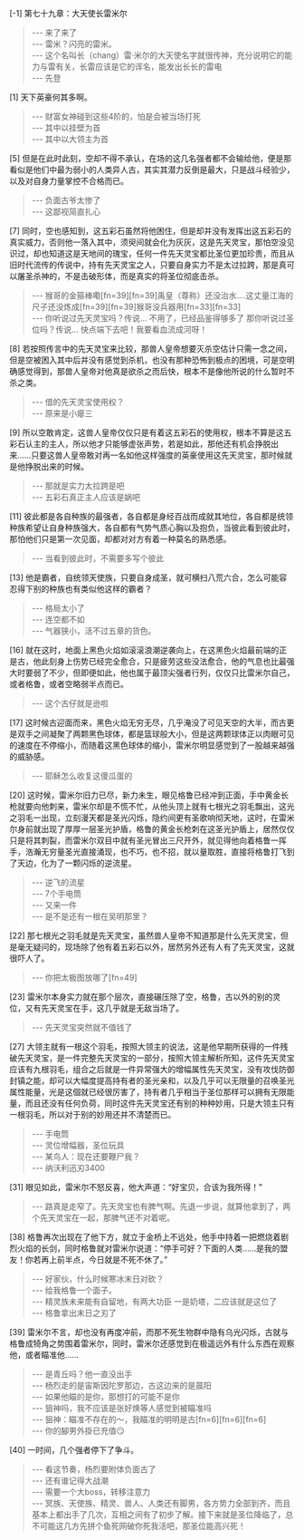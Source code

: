 
[-1] 第七十九章：大天使长雷米尔
>--- 来了来了<br>
>--- 雷米？闪亮的雷米。<br>
>--- 这个名叫长（chang）雷·米尔的大天使名字就很传神，充分说明它的能力与雷有关，长雷应该是它的诨名，能发出长长的雷电<br>
>--- 先登<br>

[1] 天下英豪何其多啊。
>--- 财富女神碰到这些4阶的，怕是会被当场打死<br>
>--- 其中以挂壁为首<br>
>--- 其中以大领主为首<br>

[5] 但是在此时此刻，空却不得不承认，在场的这几名强者都不会输给他，便是那看似是他们中最为弱小的人类异人古，其实其潜力反倒是最大，只是战斗经验少，以及对自身力量掌控不合格而已。
>--- 负面古爷太惨了<br>
>--- 这鄙视简直扎心<br>

[7] 同时，空也感知到，这五彩石虽然将他困住，但是却并没有发挥出这五彩石的真实威力，否则他一落入其中，须臾间就会化为灰灰，这是先天灵宝，那怕空没见识过，却也知道这是天地间的瑰宝，任何一件先天灵宝都比圣位更加珍贵，而且从旧时代流传的传说中，持有先天灵宝之人，只要自身实力不是太过拉跨，那是真可以屠圣杀神的，不是击破形体，而是真实的将圣位彻底击杀。
>--- 猴哥的金箍棒嘞[fn=39][fn=39]禹皇（尊称）还没治水....这丈量江海的尺子还没炼成[fn=39][fn=39]猴哥没兵器用[fn=33][fn=33]<br>
>--- 你听说过先天灵宝吗？传说...
不用了，已经品鉴得够多了
那你听说过圣位吗？传说...
快点端下去吧！我要看血流成河呀！<br>

[8] 若按照传言中的先天灵宝来比较，那兽人皇帝想要灭杀空估计只需一念之间，但是空被困入其中后并没有感觉到杀机，也没有那种恐怖到极点的困境，可是空明确感觉得到，那兽人皇帝对他真是欲杀之而后快，根本不是像他所说的什么暂时不杀之类。
>--- 借的先天灵宝使用权？<br>
>--- 原来是小瘪三<br>

[9] 所以空敢肯定，这兽人皇帝仅仅只是有着这五彩石的使用权，根本不算是这五彩石认主的主人，所以他才只能够虚张声势，若是如此，那他还有机会挣脱出来……只要这兽人皇帝敢对再一名如他这样强度的英豪使用这先天灵宝，那时候就是他挣脱出来的时候。
>--- 那就是实力太拉跨是吧<br>
>--- 五彩石真正主人应该是娲吧<br>

[11] 彼此都是各自种族的最强者，各自都是身经百战而成就其地位，各自都是统领种族希望让自身种族强大，各自都有气势气质心胸以及抱负，当彼此看到彼此时，那怕他们只是第一次见面，却都对对方有着一种莫名的熟悉感。
>--- 当看到彼此时，不需要多写个彼此<br>

[13] 他是霸者，自统领天使族，只要自身成圣，就可横扫八荒六合，怎么可能容忍得下别的种族也有类似他这样的霸者？
>--- 格局太小了<br>
>--- 连空都不如<br>
>--- 气器狭小，活不过五章的货色。<br>

[16] 就在这时，地面上黑色火焰如滚滚浪潮逆袭向上，在这黑色火焰最前端的正是古，他此刻身上伤势已经完全愈合，只是疲劳这些没法愈合，他的气息也比最强大时要弱了不少，但即便如此，他也属于最顶尖强者行列，仅仅只比雷米尔自己，或者格鲁，或者空略弱半点而已。
>--- 这个古仔就是逊啦<br>

[17] 这时候古迎面而来，黑色火焰无穷无尽，几乎淹没了可见天空的大半，而古更是双手之间凝聚了两颗黑色球体，都是篮球般大小，但是这两颗球体正以肉眼可见的速度在不停缩小，而随着这黑色球体的缩小，雷米尔明显感觉到了一股越来越强的威胁感。
>--- 耶稣怎么收复这傻瓜蛋的<br>

[20] 这时候，雷米尔旧力已尽，新力未生，眼见格鲁已经冲到正面，手中黄金长枪就要向他刺来，雷米尔却是不慌不忙，从他头顶上就有七根光之羽毛飘出，这光之羽毛一出现，立刻漫天都是圣光闪烁，隐约间更有圣歌响彻天地，这时，在雷米尔身前就出现了厚厚一层圣光护盾，格鲁的黄金长枪刺在这圣光护盾上，居然仅仅只是将其刺裂，而雷米尔双目中就有圣光冒出三尺开外，就见得他向着格鲁一挥手，浩瀚无穷量圣光直接涌现，也不巧，也不招，就以量取胜，直接将格鲁打飞到了天边，化为了一颗闪烁的逆流星。
>--- 逆飞的流星<br>
>--- 7个手电筒<br>
>--- 又来一件<br>
>--- 是不是还有一根在吴明那里？<br>

[22] 那七根光之羽毛就是先天灵宝，虽然兽人皇帝不知道那是什么先天灵宝，但是毫无疑问的，现场除了他有着五彩石以外，居然另外还有人有了先天灵宝，这就很吓人了。
>--- 你把太极图放哪了[fn=49]<br>

[23] 雷米尔本身实力就在那个层次，直接碾压除了空，格鲁，古以外的别的灵位，又有先天灵宝在手，这几乎就是无敌当场了。
>--- 先天灵宝突然就不值钱了<br>

[27] 大领主就有一根这个羽毛，按照大领主的说法，这是他早期所获得的一件残破先天灵宝，是一件完整先天灵宝的一部分，按照大领主解析所知，这件先天灵宝应该有九根羽毛，组合之后就是一件异常强大的增幅属性先天灵宝，没有攻伐防御封镇之能，却可以大幅度提高持有者的圣光亲和，以及几乎可以无限量的召唤圣光属性能量，光是这個就已经很厉害了，持有者几乎相当于圣位那样可以拥有无限能量，而且还没有任何负荷，同时这件先天灵宝还有别的种种妙用，只是大领主只有一根羽毛，所以对于别的妙用还并不清楚而已。
>--- 手电筒<br>
>--- 灵位增幅器，圣位玩具<br>
>--- 某鸟人：现在还要鞭尸我？<br>
>--- 纳沃利迅刃3400<br>

[31] 眼见如此，雷米尔不怒反喜，他大声道：“好宝贝，合该为我所得！”
>--- 路真是走窄了。先天灵宝也有脾气啊。先退一步说，就算他拿到了，两个先天灵宝在一起，那脾气还不对着呢。<br>

[38] 格鲁再次出现在了他下方，就立于金桥上不远处，他手中持着一把燃烧着剧烈火焰的长剑，同时格鲁就对雷米尔说道：“停手可好？下面的人类……是我的盟友！你若再上前半点，今日就是不死不休了。”
>--- 好家伙，什么时候寒冰末日对砍？<br>
>--- 给我格鲁一个面子。<br>
>--- 精灵族未来能有自留地，有两大功臣
一是奶塔，二应该就是这位了<br>
>--- 格鲁拿出末日之刃了<br>

[39] 雷米尔不言，却也没有再度冲前，而那不死生物群中隐有乌光闪烁，古就与格鲁成犄角之势围着雷米尔，同时，雷米尔还感觉到在极遥远外有什么东西在观察他，或者瞄准他……
>--- 是青丘吗？他一直没出手<br>
>--- 杨烈走的是宙斯因陀罗那边，古这边来的是晨阳<br>
>--- 如果他瞄的是你，那想打的可能不是你<br>
>--- 狙神吗，我不应该是张好焕等人感觉到被瞄准吗<br>
>--- 狙神：瞄准不存在的～，我瞄准的明明是古[fn=6][fn=6][fn=6]<br>
>--- 你的腳男外掛已充值😏<br>

[40] 一时间，几个强者停下了争斗。
>--- 看这节奏，杨烈要附体负面古了<br>
>--- 还有谁记得大战潮<br>
>--- 需要一个大boss，转移注意力<br>
>--- 冥族、天使族、精灵、兽人、人类还有脚男，各方势力全部到齐，而且基本上都出手了几次，互相之间有了初步了解。接下来就是圣位降临了，总不可能这几方先拼个鱼死网破你死我活吧，那圣位能高兴死！<br>
